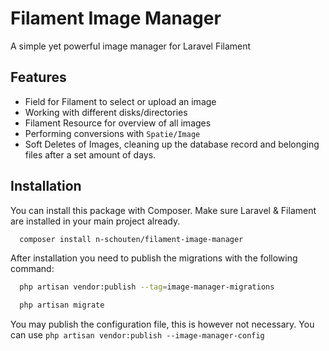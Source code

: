 
# Filament Image Manager

A simple yet powerful image manager for Laravel Filament

## Features

- Field for Filament to select or upload an image
- Working with different disks/directories
- Filament Resource for overview of all images
- Performing conversions with ```Spatie/Image```
- Soft Deletes of Images, cleaning up the database record and belonging files after a set amount of days.

## Installation

You can install this package with Composer. Make sure Laravel & Filament are installed in your main project already.

```bash
  composer install n-schouten/filament-image-manager
```

After installation you need to publish the migrations with the following command:
```bash
  php artisan vendor:publish --tag=image-manager-migrations

  php artisan migrate
```

You may publish the configuration file, this is however not necessary. You can use ```php artisan vendor:publish --image-manager-config```
